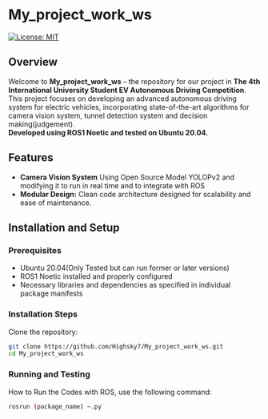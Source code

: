 # My_project_work_ws

[![License: MIT](https://img.shields.io/badge/License-MIT-yellow.svg)](LICENSE)

## Overview
Welcome to **My_project_work_ws** – the repository for our project in **The 4th International University Student EV Autonomous Driving Competition**.  
This project focuses on developing an advanced autonomous driving system for electric vehicles, incorporating state-of-the-art algorithms for camera vision system, tunnel detection system and decision making(judgement).  
**Developed using ROS1 Noetic and tested on Ubuntu 20.04.**

## Features
- **Camera Vision System** Using Open Source Model YOLOPv2 and modifying it to run in real time and to integrate with ROS
- **Modular Design:** Clean code architecture designed for scalability and ease of maintenance.

## Installation and Setup

### Prerequisites
- Ubuntu 20.04(Only Tested but can run former or later versions)
- ROS1 Noetic installed and properly configured
- Necessary libraries and dependencies as specified in individual package manifests

### Installation Steps
Clone the repository:
```bash
git clone https://github.com/Highsky7/My_project_work_ws.git
cd My_project_work_ws
```
### Running and Testing
How to Run the Codes with ROS, use the following command:
```bash
rosrun (package_name) ~.py
```
